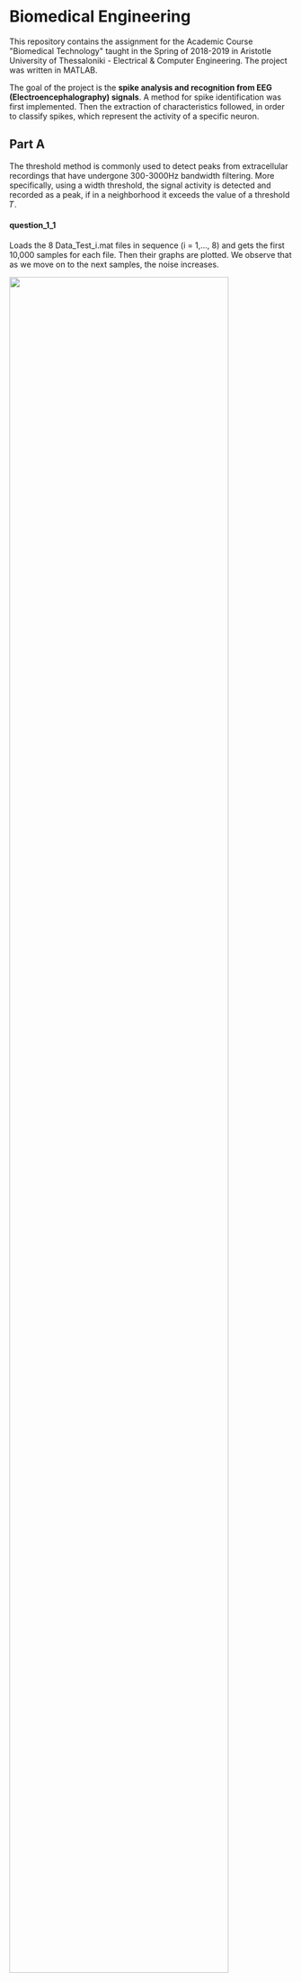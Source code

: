# Biomedical Engineering

This repository contains the assignment for the Academic Course "Biomedical Technology" taught in the Spring of 2018-2019 in Aristotle University of Thessaloniki - Electrical & Computer Engineering. The project was written in MATLAB.

The goal of the project is the **spike analysis and recognition from EEG (Electroencephalography) signals**. A method for spike identification was first implemented. Then the extraction of characteristics followed, in order to classify spikes, which represent the activity of a specific neuron.





## Part A

The threshold method is commonly used to detect peaks from extracellular recordings that have undergone 300-3000Hz bandwidth filtering. More specifically, using a width threshold, the signal activity is detected and recorded as a peak, if in a neighborhood it exceeds the value of a threshold 𝛵.



#### question_1_1

Loads the 8 Data_Test_i.mat files in sequence (i = 1,…, 8) and gets the first 10,000 samples for each file. Then their graphs are plotted. We observe that as we move on to the next samples, the noise increases.

<p allign = "center">
    <img src = "images/er11/er11.jpg" width = "88%">
</p>

---

* ##### spikescounter:

The threshold method is commonly used to detect peaks from extracellular recordings that have undergone 300-3000Hz bandwidth filtering. More specifically, using an amplitude threshold, the signal activity is detected and recorded as a spike where in a neighborhood it exceeds the value of a threshold 𝛵. A  formula commonly used to define the threshold value for spike detection is the relation 𝛵 = 𝑘 ∙ 𝜎𝑛 where 𝜎𝑛 is an estimate of the typical noise deviation (information unrelated to spike activity).



We start by setting the value of T to zero and then in each loop we increase it
by 0.02. In each iteration we run the data and find how many times the signal exceeds the threshold. Then by setting the binary variable <u>flag</u> equal to 1 we avoid to measure more than one spike each time the signal exceeds the threshold. When the amplitude of the signal is again lower than the threshold, we set the binary variable equal to 0 again. Finally we find each time the corresponding k from the relation Τ = k * σν and place those k values on a table, which the function finally returns.



---

#### question_1_2 

For each Data_Test_i.mat file (i = 1,…, 8) we call the spikescounter function and get a graph of the first column of the table (spikes) with respect to the second (k). We observe that as we move on to the next samples the angle that is created in the plot tends to smooth, due to the noise that distorts the results.



<img src = "images/er12/er12_1.jpg" width = "50%"/><img src = "images/er12/er12_2.jpg" width ="50%"/> 



<img src = "images/er12/er12_3.jpg" width = "50%"/><img src = "images/er12/er12_4.jpg" width = "50%"/>

<img src = "images/er12/er12_5.jpg" width = "50%"/><img src = "images/er12/er12_6.jpg" width = "50%"/><img src = "images/er12/er12_7.jpg" width = "50%"/><img src = "images/er12/er12_8.jpg" width = "50%"/>



#### Empirical rule

From the above graphs we can conclude that a very good approximation for the actual number of spikes is located at the inflection point of the graphs, knee of the curve, at which the slope begins and normalizes and tends to zero, a fact that appears much clearer in the first samples that have little noise.





## Part B

In this part of the project we will attempt to trace the spikes using the empirical rule and calculate the time they occur. The next step is the implementation of a **windowing** method in order to isolate each spike. In order to study the behavior of each neuron, we had to export 2 features for each windowed spike. Finally, according to these features, spikes will be categorized between 3 neurons.



#### question_2_1 

This script is responsible for loading the 4 Data_Eval_E_i.mat files in sequence (i = 1,…, 4) and calling the function <u>spikescounter</u>, and then it plots the graph of spikes with respect to k. According to the above rule a value for k for each file is estimated. After that the threshold T is calculated. Then the script runs the corresponding data in order to store the estimation time  at which it exceeds the threshold. The time for each peak  is saved in <u>spikeTimesEst</u>. The estimations of k and spikes that were chosen can be seen below.  



<img src = "images/er21/er21_1.png" width = "50%"/><img src = "images/er21/er21_2.png" width = "50%"/>

<img src = "images/er21/er21_3.png" width = "50%"/><img src = "images/er21/er21_4.png" width = "50%"/>



---

#### question_2_2

For each file we save in the corresponding dimension of the <u>firstcut</u> table the values of one spike in a range of 32 points before and after the point that exceeds T (we have already saved its time in the corresponding <u>spikeTimesEst</u>). Then for each spike that we have saved, we find its maximum and minimum value as well as the times of these values and we store these data in the table <u>max_min_array</u>. The next step is to complete the <u>firstpoint</u>table with the time of the first extrema of each spike window for each file, which is done by comparing the corresponding 2nd and 4th columns of max_min_array. The alignment will eventually be around the first extrema. Now the aligned spike windows  will be stored in the <u>SpikesEst</u> table. In order to check that the process is successful we create a table <u>max_min_array_2</u> that stores the maxima, minima and their positions of the new SpikesEst table. Indeed the number 32 (center of the window) will always exist in one of the columns (2nd or 4th) and therefore the alignment based on the first extrema is successful. Then we plot all the aligned spikes in the samegraph.  It is obvious that the firstextrema (minimum or maxima) is always in the middle of the window. And here we also observe  that as we pass on the next sample the noise increases.



<img src = "images/er22/er22_1.png" width = "50%"/><img src = "images/er22/er22_2.png" width = "50%"/>

<img src = "images/er22/er22_3.png" width = "50%"/><img src = "images/er22/er22_4.png" width = "50%"/>



---

#### question_2_3 

We first create a vector <u>check</u> for each file which is initialized with zeros. In addition we define two variables x, y which we increase in a controlled way in a to compare the pairs spikeTimesEst (x) and spikeTimes (y). 

1. We observe that the times we stored in spikeTimesEst (x), i.e. the times when the signal amplitude becomes larger than the threshold, are for each spike greater than the corresponding time of spikeTimes (y). They have a distance of up to 40 samples when it is indeed a spike. So in case these conditions are valid the number 1 is entered in the corresponding check box to show us that the spike that we found corresponds to a real spike. Then both x and y are increased by 1 so that in the next iteration the next pair is considered.
2. On the other hand, if the spikeTimesEst time is greater than the spikeTimes for a distance greater than 40, this means that our code failed to find a real one spike and went straight to the next. This is <u>overlooping</u>. Two very close spikes which are superimposed and behave as 1 spike. They actually
    cross the threshold only once. In this case we should ignore the second spike (y = y + 1).
3. Finally there is the case that the time spikeTimesEst(x) is less than spikeTimes(y). This case occurs when an incorrect spike is detected between two real spikes of spikeTimes. This means that our code found one spike due to noise and not a neuron and occurs due to approximate value of k and therefore of threshold T.  So in this case there is a wrongly estimated spike. Therefore we should not change the value of zero in check table. Only x is increased (x = x + 1) in order to proceed to the next spike we spotted.

Simultaneously with finding the correct spikes, we create for each file a <u>spikeClassEst</u> table which is initialized with spikeClass and sets as 0 the values for which the corresponding spikes cannot be detected by our code (case 2) as they are close to others and create superposition. Here we also set a counter that shows us the number of spikes in we finally managed to identify.



---

#### question_2_4 

In this question we should calculate two features and display as points in two-dimensional space the pairs of features calculated for each waveform using a different color for each neuron. The characteristics calculated for each waveform are its maximum amplitude of Fourier Transform and the maximum amplitude in time. These calculations will only be done for the correctly identified spikes using the check vector. In photos below  the two-dimensional space represents with blue the 1st neuron, with red the 2nd and with yellow the 3rd one.



<img src = "images/er24/er24_1.png" width = "50%"/><img src = "images/er24/er24_2.png" width = "50%"/>

<img src = "images/er24/er24_3.png" width = "50%"/><img src = "images/er24/er24_4.png" width = "50%"/>



---

#### question_2_5

In the Data table and in the vector group we will set values only for the real spikes that we managed to identify, so in this case we need two variables **I** and  **j**.

I refers to the identified spikes while j refers to the total spikes we identified. For this reason j increases at the beginning of each iteration until check (j, k) has a non-zero value. In the first column of Data we enter the time of the maximum of the I peak, in the second the time of minimum, in the third the minimum value and the fourth the number of steps required from the point where threshold is crossed until maximum.

It has previously been observed that the peaks of neuron 1 start with a minimum which is relatively small (usually around -0.3) but also as smoother as required  (about 4 steps to reach the signal from the point that passes the threshold at its top).

The peaks of neuron 2 also start with a minimum but this is deeper (usually - 0.55) and are also steeper, ie the signal reaches the point where the threshold at the top in 1 or 2 steps. 

Finally, the peaks of neuron 3 start with a maximum.

In each file k = 1,…, 4 we call the **MyClassify function** with arguments Data (:,:, k) and group(:, k), which returns the percentages of correct classification based on the features that we have defined. For the peak and k values given in query 2.1 the function returned the following classification rates for the 4 files: 



|                    | **Data_Eval_1** | **Data_Eval_2** | **Data_Eval_3** | **Data_Eval_4** |
| :----------------: | :-------------: | :-------------: | :-------------: | :-------------: |
| **Accuracies** (%) |     98.9167     |     96.6667     |     95.9167     |     92.7500     |

It is obvious that the noise affects the correct classification, because the features are less distinct.



---

#### question_2_5_reloaded

In this process we add to columns 5 and 6 of the Data table its maximum width of Fourier transform of each waveform and its maximum amplitude in time, as calculated in question 2.4. By observation we conclude that for width in time up to 1, if the width of the Fourier is less than 7.1 then approximately the waveform is occurred due to the 2nd neuron, when it is between 7.1 and 8.7 due to the 3rd neuron and when it is greater than 8.7 due to the 1st neuron. 

Respectively for width in time greater than 1 approximate boundaries change as follows: If the maximum amplitude in the frequency is less than 7.8 the waveform occurs due to the 2nd neuron, if it is between 7.8 and 9.8 due to the 3rd neuron and if it is greater than 9.8 due to the 1st neuron. 

Because in this case the features are plenty, we examine for each waveform whose neurons are the most features and we assign this spike to the corresponding neuron. In this case the called function returns for the 4 datasets the following values: 



|                    | **Data_Eval_1** | **Data_Eval_2** | **Data_Eval_3** | **Data_Eval_4** |
| :----------------: | :-------------: | :-------------: | :-------------: | :-------------: |
| **Accuracies** (%) |     93.0000     |     84.0000     |     80.0833     |     75.8333     |

It is also here obvious that the noise affects the correct classification, because the features are less distinct.



## Classifier

The Machine Learning classifier is implemented inside **MyClassify.m** script. This process consists of separating respectively the training and evaluation data and implementing a **trained deep learning neural network** via the built-in MATLAB function *clasify*. Finally, the script calculates the Accuracy.



## Conclusion

Obviously more features do not mean better Accuracy. It is observable that by adding more features to the input vector (maximum width of Fourier transform of each waveform & its maximum amplitude in time) the Accuracies where significantly decreased. The reason for this is that those features are not strong enough and "mislead" our classifier. It is preferable to use less but "stronger" features that makes the input data more "distinct".



## Execution

When running “MasterCode” a choice menu is displayed to the user. Instructions about the plots and the results of the code are also displayed. To implement **Part A** user has to press *1*, while to implement **Part B** has to press *2*. By pressing *0* the program is terminated.



## Authors:

* [Konstantinos Diamantis](https://github.com/konstantd)

* [Dimitrios-Marios Exarhou](https://github.com/exarchou) 

  

